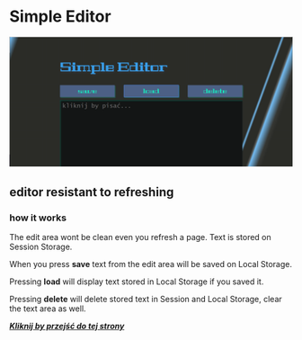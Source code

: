 # Simple Editor

![print screen with page layout](./src/assets/img/zzrzut.PNG)

## editor resistant to refreshing

### how it works
The edit area wont be clean even you refresh a page. Text is stored on Session Storage.

When you press **save** text from the edit area will be saved on Local Storage.

Pressing **load** will display text stored in Local Storage if you saved it.

Pressing **delete** will delete stored text in Session and Local Storage, clear the text area as well. 

[***Kliknij by przejść do tej strony***](https://mankom.github.io/simple-editor/)
